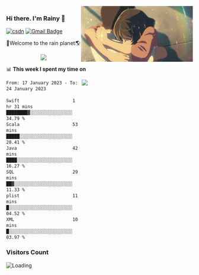 <img  align='right' height="150" src="https://github.com/LikeRainDay/LikeRainDay/blob/master/pic/img_rain_1.gif?raw=true">



### Hi there. I'm Rainy :lemon:

[![csdn](https://img.shields.io/badge/-csdn-c14438?style=flat-square&logo=c&logoColor=white)](https://blog.csdn.net/qq_15807167)
[![Gmail Badge](https://img.shields.io/badge/-gmail-c14438?style=flat-square&logo=Gmail&logoColor=white&link=mailto:houshuai0816@gmail.com)](mailto:houshuai0816@gmail.com)

🚀Welcome to the rain planet🌎

<center>
<img align='center'  src="https://source.unsplash.com/random/1200x600">
</center>

📊 **This week I spent my time on**

<img align='right'   width="300" src="https://github-readme-stats.vercel.app/api?username=LikeRainDay&show_icons=true&title_color=fff&icon_color=79ff97&text_color=9f9f9f&bg_color=151515&count_private=true">

<!--START_SECTION:waka-->

```text
From: 17 January 2023 - To: 24 January 2023

Swift                    1 hr 31 mins    ████████▓░░░░░░░░░░░░░░░░   34.79 %
Scala                    53 mins         █████░░░░░░░░░░░░░░░░░░░░   20.41 %
Java                     42 mins         ████░░░░░░░░░░░░░░░░░░░░░   16.27 %
SQL                      29 mins         ██▓░░░░░░░░░░░░░░░░░░░░░░   11.33 %
plist                    11 mins         █░░░░░░░░░░░░░░░░░░░░░░░░   04.52 %
XML                      10 mins         █░░░░░░░░░░░░░░░░░░░░░░░░   03.97 %
```

<!--END_SECTION:waka-->

### Visitors Count
<img align="left" src = "https://profile-counter.glitch.me/LikeRainDay/count.svg" alt ="Loading">
